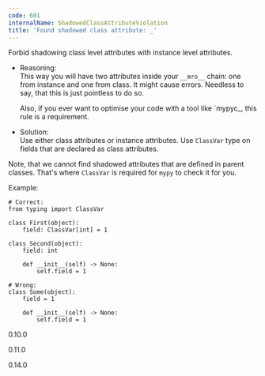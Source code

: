 ```yaml
---
code: 601
internalName: ShadowedClassAttributeViolation
title: 'Found shadowed class attribute: _'
---
```


Forbid shadowing class level attributes with instance level attributes.

  - Reasoning:  
    This way you will have two attributes inside your `__mro__` chain:
    one from instance and one from class. It might cause errors.
    Needless to say, that this is just pointless to do so.
    
    Also, if you ever want to optimise your code with a tool like
    <span class="title-ref">\`mypyc</span>\_, this rule is a
    requirement.

  - Solution:  
    Use either class attributes or instance attributes. Use `ClassVar`
    type on fields that are declared as class attributes.

Note, that we cannot find shadowed attributes that are defined in parent
classes. That's where `ClassVar` is required for `mypy` to check it for
you.

Example:

    # Correct:
    from typing import ClassVar
    
    class First(object):
        field: ClassVar[int] = 1
    
    class Second(object):
        field: int
    
        def __init__(self) -> None:
            self.field = 1
    
    # Wrong:
    class Some(object):
        field = 1
    
        def __init__(self) -> None:
            self.field = 1

<div class="versionadded">

0.10.0

</div>

<div class="versionchanged">

0.11.0

</div>

<div class="versionchanged">

0.14.0

</div>